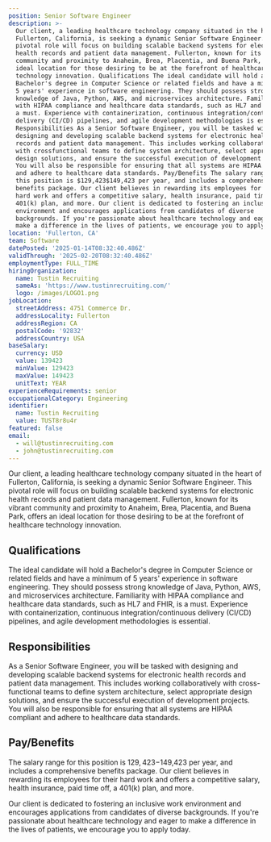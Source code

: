 ```yaml
---
position: Senior Software Engineer
description: >-
  Our client, a leading healthcare technology company situated in the heart of
  Fullerton, California, is seeking a dynamic Senior Software Engineer. This
  pivotal role will focus on building scalable backend systems for electronic
  health records and patient data management. Fullerton, known for its vibrant
  community and proximity to Anaheim, Brea, Placentia, and Buena Park, offers an
  ideal location for those desiring to be at the forefront of healthcare
  technology innovation. Qualifications The ideal candidate will hold a
  Bachelor's degree in Computer Science or related fields and have a minimum of
  5 years' experience in software engineering. They should possess strong
  knowledge of Java, Python, AWS, and microservices architecture. Familiarity
  with HIPAA compliance and healthcare data standards, such as HL7 and FHIR, is
  a must. Experience with containerization, continuous integration/continuous
  delivery (CI/CD) pipelines, and agile development methodologies is essential.
  Responsibilities As a Senior Software Engineer, you will be tasked with
  designing and developing scalable backend systems for electronic health
  records and patient data management. This includes working collaboratively
  with crossfunctional teams to define system architecture, select appropriate
  design solutions, and ensure the successful execution of development projects.
  You will also be responsible for ensuring that all systems are HIPAA compliant
  and adhere to healthcare data standards. Pay/Benefits The salary range for
  this position is $129,423$149,423 per year, and includes a comprehensive
  benefits package. Our client believes in rewarding its employees for their
  hard work and offers a competitive salary, health insurance, paid time off, a
  401(k) plan, and more. Our client is dedicated to fostering an inclusive work
  environment and encourages applications from candidates of diverse
  backgrounds. If you're passionate about healthcare technology and eager to
  make a difference in the lives of patients, we encourage you to apply today.
location: 'Fullerton, CA'
team: Software
datePosted: '2025-01-14T08:32:40.486Z'
validThrough: '2025-02-20T08:32:40.486Z'
employmentType: FULL_TIME
hiringOrganization:
  name: Tustin Recruiting
  sameAs: 'https://www.tustinrecruiting.com/'
  logo: /images/LOGO1.png
jobLocation:
  streetAddress: 4751 Commerce Dr.
  addressLocality: Fullerton
  addressRegion: CA
  postalCode: '92832'
  addressCountry: USA
baseSalary:
  currency: USD
  value: 139423
  minValue: 129423
  maxValue: 149423
  unitText: YEAR
experienceRequirements: senior
occupationalCategory: Engineering
identifier:
  name: Tustin Recruiting
  value: TUST8r8u4r
featured: false
email:
  - will@tustinrecruiting.com
  - john@tustinrecruiting.com
---
```




Our client, a leading healthcare technology company situated in the heart of Fullerton, California, is seeking a dynamic Senior Software Engineer. This pivotal role will focus on building scalable backend systems for electronic health records and patient data management. Fullerton, known for its vibrant community and proximity to Anaheim, Brea, Placentia, and Buena Park, offers an ideal location for those desiring to be at the forefront of healthcare technology innovation.

## Qualifications

The ideal candidate will hold a Bachelor's degree in Computer Science or related fields and have a minimum of 5 years' experience in software engineering. They should possess strong knowledge of Java, Python, AWS, and microservices architecture. Familiarity with HIPAA compliance and healthcare data standards, such as HL7 and FHIR, is a must. Experience with containerization, continuous integration/continuous delivery (CI/CD) pipelines, and agile development methodologies is essential. 

## Responsibilities

As a Senior Software Engineer, you will be tasked with designing and developing scalable backend systems for electronic health records and patient data management. This includes working collaboratively with cross-functional teams to define system architecture, select appropriate design solutions, and ensure the successful execution of development projects. You will also be responsible for ensuring that all systems are HIPAA compliant and adhere to healthcare data standards. 

## Pay/Benefits

The salary range for this position is $129,423-$149,423 per year, and includes a comprehensive benefits package. Our client believes in rewarding its employees for their hard work and offers a competitive salary, health insurance, paid time off, a 401(k) plan, and more.

Our client is dedicated to fostering an inclusive work environment and encourages applications from candidates of diverse backgrounds. If you're passionate about healthcare technology and eager to make a difference in the lives of patients, we encourage you to apply today.
